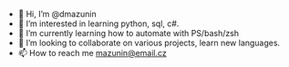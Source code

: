 - 👋 Hi, I’m @dmazunin
- 👀 I’m interested in learning python, sql, c#.
- 🌱 I’m currently learning how to automate with PS/bash/zsh
- 💞️ I’m looking to collaborate on various projects, learn new languages. 
- 📫 How to reach me mazunin@email.cz

<!---
dmazunin/dmazunin is a ✨ special ✨ repository because its `README.md` (this file) appears on your GitHub profile.
You can click the Preview link to take a look at your changes.
--->
